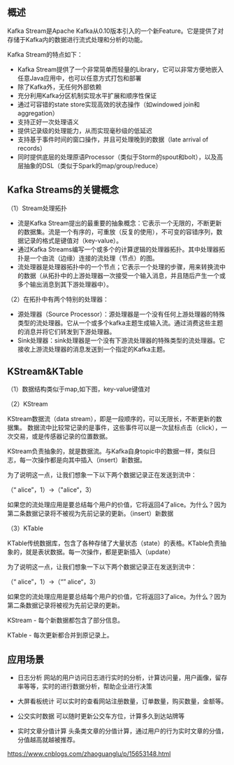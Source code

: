 ##  概述
Kafka Stream是Apache Kafka从0.10版本引入的一个新Feature。它是提供了对存储于Kafka内的数据进行流式处理和分析的功能。

Kafka Stream的特点如下：

* Kafka Stream提供了一个非常简单而轻量的Library，它可以非常方便地嵌入任意Java应用中，也可以任意方式打包和部署
* 除了Kafka外，无任何外部依赖
* 充分利用Kafka分区机制实现水平扩展和顺序性保证
* 通过可容错的state store实现高效的状态操作（如windowed join和aggregation）
* 支持正好一次处理语义
* 提供记录级的处理能力，从而实现毫秒级的低延迟
* 支持基于事件时间的窗口操作，并且可处理晚到的数据（late arrival of records）
* 同时提供底层的处理原语Processor（类似于Storm的spout和bolt），以及高层抽象的DSL（类似于Spark的map/group/reduce）

## Kafka Streams的关键概念
（1）Stream处理拓扑

* 流是Kafka Stream提出的最重要的抽象概念：它表示一个无限的，不断更新的数据集。流是一个有序的，可重放（反复的使用），不可变的容错序列，数据记录的格式是键值对（key-value）。
* 通过Kafka Streams编写一个或多个的计算逻辑的处理器拓扑。其中处理器拓扑是一个由流（边缘）连接的流处理（节点）的图。
* 流处理器是处理器拓扑中的一个节点；它表示一个处理的步骤，用来转换流中的数据（从拓扑中的上游处理器一次接受一个输入消息，并且随后产生一个或多个输出消息到其下游处理器中）。

（2）在拓扑中有两个特别的处理器：

* 源处理器（Source Processor）：源处理器是一个没有任何上游处理器的特殊类型的流处理器。它从一个或多个kafka主题生成输入流。通过消费这些主题的消息并将它们转发到下游处理器。
* Sink处理器：sink处理器是一个没有下游流处理器的特殊类型的流处理器。它接收上游流处理器的消息发送到一个指定的Kafka主题。

##  KStream&KTable
（1）数据结构类似于map,如下图，key-value键值对

（2）KStream

KStream数据流（data stream），即是一段顺序的，可以无限长，不断更新的数据集。
数据流中比较常记录的是事件，这些事件可以是一次鼠标点击（click），一次交易，或是传感器记录的位置数据。

KStream负责抽象的，就是数据流。与Kafka自身topic中的数据一样，类似日志，每一次操作都是向其中插入（insert）新数据。

为了说明这一点，让我们想象一下以下两个数据记录正在发送到流中：

（“ alice”，1）->（"alice“，3）

如果您的流处理应用是要总结每个用户的价值，它将返回4了alice。为什么？因为第二条数据记录将不被视为先前记录的更新。（insert）新数据

（3）KTable

KTable传统数据库，包含了各种存储了大量状态（state）的表格。KTable负责抽象的，就是表状数据。每一次操作，都是更新插入（update）

为了说明这一点，让我们想象一下以下两个数据记录正在发送到流中：

（“ alice”，1）->（“” alice“，3）

如果您的流处理应用是要总结每个用户的价值，它将返回3了alice。为什么？因为第二条数据记录将被视为先前记录的更新。

KStream - 每个新数据都包含了部分信息。

KTable - 每次更新都合并到原记录上。

## 应用场景
* 日志分析
网站的用户访问日志进行实时的分析，计算访问量，用户画像，留存率等等，实时的进行数据分析，帮助企业进行决策

* 大屏看板统计
可以实时的查看网站注册数量，订单数量，购买数量，金额等。

* 公交实时数据
可以随时更新公交车方位，计算多久到达站牌等

* 实时文章分值计算
头条类文章的分值计算，通过用户的行为实时文章的分值，分值越高就越被推荐。

https://www.cnblogs.com/zhaoguanglu/p/15653148.html